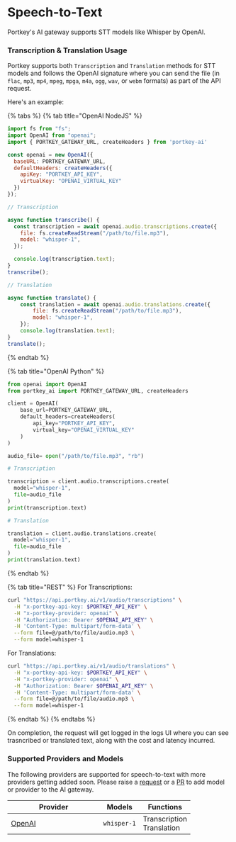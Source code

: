 # Speech-to-Text

Portkey's AI gateway supports STT models like Whisper by OpenAI.

### Transcription & Translation Usage

Portkey supports both `Transcription` and `Translation` methods for STT models and follows the OpenAI signature where you can send the file (in `flac`, `mp3`, `mp4`, `mpeg`, `mpga`, `m4a`, `ogg`, `wav`, or `webm` formats) as part of the API request.&#x20;

Here's an example:

{% tabs %}
{% tab title="OpenAI NodeJS" %}
```javascript
import fs from "fs";
import OpenAI from "openai";
import { PORTKEY_GATEWAY_URL, createHeaders } from 'portkey-ai'

const openai = new OpenAI({
  baseURL: PORTKEY_GATEWAY_URL,
  defaultHeaders: createHeaders({
    apiKey: "PORTKEY_API_KEY",
    virtualKey: "OPENAI_VIRTUAL_KEY"
  })
});

// Transcription

async function transcribe() {
  const transcription = await openai.audio.transcriptions.create({
    file: fs.createReadStream("/path/to/file.mp3"),
    model: "whisper-1",
  });

  console.log(transcription.text);
}
transcribe();

// Translation

async function translate() {
    const translation = await openai.audio.translations.create({
        file: fs.createReadStream("/path/to/file.mp3"),
        model: "whisper-1",
    });
    console.log(translation.text);
}
translate();
```
{% endtab %}

{% tab title="OpenAI Python" %}
```python
from openai import OpenAI
from portkey_ai import PORTKEY_GATEWAY_URL, createHeaders

client = OpenAI(
    base_url=PORTKEY_GATEWAY_URL,
    default_headers=createHeaders(
        api_key="PORTKEY_API_KEY",
        virtual_key="OPENAI_VIRTUAL_KEY"
    )
)

audio_file= open("/path/to/file.mp3", "rb")

# Transcription

transcription = client.audio.transcriptions.create(
  model="whisper-1", 
  file=audio_file
)
print(transcription.text)

# Translation

translation = client.audio.translations.create(
  model="whisper-1", 
  file=audio_file
)
print(translation.text)
```
{% endtab %}

{% tab title="REST" %}
For Transcriptions:

```bash
curl "https://api.portkey.ai/v1/audio/transcriptions" \
  -H "x-portkey-api-key: $PORTKEY_API_KEY" \
  -H "x-portkey-provider: openai" \
  -H "Authorization: Bearer $OPENAI_API_KEY" \
  -H 'Content-Type: multipart/form-data' \
  --form file=@/path/to/file/audio.mp3 \
  --form model=whisper-1
```

For Translations:

```bash
curl "https://api.portkey.ai/v1/audio/translations" \
  -H "x-portkey-api-key: $PORTKEY_API_KEY" \
  -H "x-portkey-provider: openai" \
  -H "Authorization: Bearer $OPENAI_API_KEY" \
  -H 'Content-Type: multipart/form-data' \
  --form file=@/path/to/file/audio.mp3 \
  --form model=whisper-1
```
{% endtab %}
{% endtabs %}

On completion, the request will get logged in the logs UI where you can see trasncribed or translated text, along with the cost and latency incurred.

### Supported Providers and Models

The following providers are supported for speech-to-text with more providers getting added soon. Please raise a [request](../../../welcome/supported-llms/suggest-a-new-integration.md) or a [PR](https://github.com/Portkey-AI/gateway/pulls) to add model or provider to the AI gateway.

<table><thead><tr><th width="192.33333333333331">Provider</th><th>Models</th><th>Functions</th></tr></thead><tbody><tr><td><a href="../../../welcome/supported-llms/openai/">OpenAI</a></td><td><code>whisper-1</code></td><td>Transcription<br>Translation</td></tr></tbody></table>
